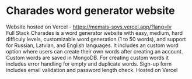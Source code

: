 # Charades word generator website
Website hosted on Vercel - https://memais-sovs.vercel.app/?lang=lv
<br/>
Full Stack Charades is a word generator website with easy, medium, hard difficuly levels, customizable word generation (1 to 50 words), and support for Russian, Latvian, and English languages. It includes an custom word option where users can create their own words after creating an account. Custom words are saved in MongoDB. For creating custom words it includes error handling for empty and duplicate words. Sign-up form includes email validation and password length check. Hosted on Vercel
